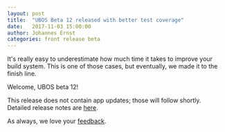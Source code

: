 ```yaml
---
layout: post
title:  "UBOS Beta 12 released with better test coverage"
date:   2017-11-03 15:00:00
author: Johannes Ernst
categories: front release beta
---
```


It's really easy to underestimate how much time it takes to improve your build system.
This is one of those cases, but eventually, we made it to the finish line.

Welcome, UBOS beta 12!

This release does not contain app updates; those will follow shortly. Detailed release
notes are <a href="/docs/releases/beta12/release-notes/">here</a>.

As always, we love your <a href="/community/">feedback</a>.
